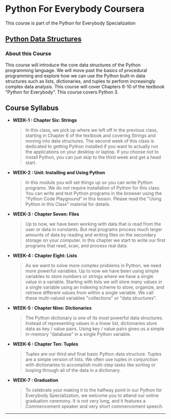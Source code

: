 # Python For Everybody Coursera

This course is part of the Python for Everybody Specialization

## [Python Data Structures](https://www.coursera.org/learn/python-data?specialization=python)

### About this Course

This course will introduce the core data structures of the Python programming language. We will move past the basics of procedural programming and explore how we can use the Python built-in data structures such as lists, dictionaries, and tuples to perform increasingly complex data analysis. This course will cover Chapters 6-10 of the textbook “Python for Everybody”. This course covers Python 3.

## Course Syllabus

- **WEEK-1 : Chapter Six: Strings**

  > In this class, we pick up where we left off in the previous class, starting in Chapter 6 of the textbook and covering Strings and moving into data structures. The second week of this class is dedicated to getting Python installed if you want to actually run the applications on your desktop or laptop. If you choose not to install Python, you can just skip to the third week and get a head start.

- **WEEK-2 : Unit: Installing and Using Python**

  > In this module you will set things up so you can write Python programs. We do not require installation of Python for this class. You can write and test Python programs in the browser using the "Python Code Playground" in this lesson. Please read the "Using Python in this Class" material for details.

- **WEEK-3 : Chapter Seven: Files**

  > Up to now, we have been working with data that is read from the user or data in constants. But real programs process much larger amounts of data by reading and writing files on the secondary storage on your computer. In this chapter we start to write our first programs that read, scan, and process real data.

- **WEEK-4 : Chapter Eight: Lists**

  > As we want to solve more complex problems in Python, we need more powerful variables. Up to now we have been using simple variables to store numbers or strings where we have a single value in a variable. Starting with lists we will store many values in a single variable using an indexing scheme to store, organize, and retrieve different values from within a single variable. We call these multi-valued variables "collections" or "data structures".

- **WEEK-5 : Chapter Nine: Dictionaries**

  > The Python dictionary is one of its most powerful data structures. Instead of representing values in a linear list, dictionaries store data as key / value pairs. Using key / value pairs gives us a simple in-memory "database" in a single Python variable.

- **WEEK-6 : Chapter Ten: Tuples**

  > Tuples are our third and final basic Python data structure. Tuples are a simple version of lists. We often use tuples in conjunction with dictionaries to accomplish multi-step tasks like sorting or looping through all of the data in a dictionary.

- **WEEK-7 : Graduation**
  > To celebrate your making it to the halfway point in our Python for Everybody Specialization, we welcome you to attend our online graduation ceremony. It is not very long, and it features a Commencement speaker and very short commencement speech.

---
